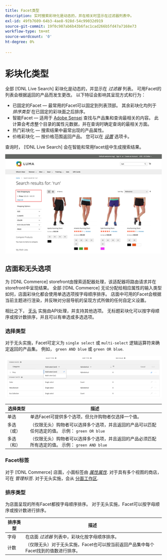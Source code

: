 ```yaml
---
title: Facet类型
description: 实时搜索彩块化是动态的，并在相关时显示在过滤器列表中。
exl-id: 49fb7609-64b3-4ae8-928d-54c99032d919
source-git-commit: 19f0c987ab6b43b6fac1cad266b5fd47a7168e73
workflow-type: tm+mt
source-wordcount: '0'
ht-degree: 0%

---
```


# 彩块化类型

全部 [!DNL Live Search] 彩块化是动态的，并显示在 *过滤器* 列表。 可用Facet的列表会根据返回的产品而发生更改。 以下特征会影响其呈现方式和行为：

* 已固定的Facet — 最常用的Facet可以固定到列表顶部。 其余彩块化均列于 *排序类型* 在已固定的彩块面之后排序。
* 智能Facet — 适用于 [Adobe Sensei](https://www.adobe.com/sensei.html) 查找与产品集和查询最相关的内容。 此计算会考虑整个目录的属性元数据，并在查询时确定查询的最相关方面。
* 热门彩块化 — 搜索结果中最常出现的产品属性。
* 价格彩块化 — 按价格范围返回产品。 您可以在 [*设置*](settings.md) 选项卡。

查询时， [!DNL Live Search] 会在智能和常用facet组中生成搜索结果。

![Facet — 价格](assets/storefront-search-results-run-price.png)

## 店面和无头选项

为 [!DNL Commerce] storefront由搜索适配器处理，该适配器将路由请求并在storefront中呈现结果。 全部 [!DNL Commerce] 无论分配给相应属性的输入类型如何，店面彩块化都会使用单选选项按字母顺序排序。 店面中可用的Facet会根据当前主题进行渲染，并反映对分层导航的呈现方式所做的任何自定义设置。

相比之下， [无头](https://devdocs.magento.com/guides/v2.4/architecture/archi_perspectives/webapi-vision.html) 实施由API处理，并支持其他选项。 无标题彩块化可以按字母顺序或按计数排序，并且可以有单选或多选选项。

### 选择类型

对于无头实施，Facet可定义为 `single select` 或 `multi-select` 逻辑运算符来确定返回的产品集。 例如， `green AND blue` 或 `green OR blue`.

![Facet — 选择类型](assets/facets-select-type.png)

| 选择类型 | 描述 |
|--- |--- |
| 单选 | 单选Facet可提供多个选项，但允许购物者仅选择一个值。 |
| 多选（或） | （仅限无头）购物者可以选择多个选项，并且返回的产品可以匹配任何选定的值。 示例： `green OR blue` |
| 多选（和） | （仅限无头）购物者可以选择多个选项，并且返回的产品必须匹配所有选定的值。 示例： `green AND blue` |

### Facet标签

对于 [!DNL Commerce] 店面，小面标签由 [*属性属性*](https://docs.magento.com/user-guide/stores/attribute-product-create.html). 对于具有多个视图的商店，可在 *管理标签*. 对于无头实施，会从 [分面工作区](faceting-workspace.md).

### 排序类型

为店面呈现的所有Facet都按字母顺序排序。 对于无头实施，Facet可以按字母顺序或按计数进行排序。

| 排序类型 | 描述 |
|--- |--- |
| 字母 | 在店面 *过滤器* 列表中，彩块化按字母顺序排序。 |
| 计数 | （仅限无头）对于无头实施，Facet也可以按当前返回产品集中每个Facet找到的值数进行排序。 |
